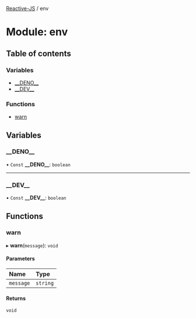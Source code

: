 [Reactive-JS](../README.md) / env

# Module: env

## Table of contents

### Variables

- [\_\_DENO\_\_](env.md#__deno__)
- [\_\_DEV\_\_](env.md#__dev__)

### Functions

- [warn](env.md#warn)

## Variables

### \_\_DENO\_\_

• `Const` **\_\_DENO\_\_**: `boolean`

___

### \_\_DEV\_\_

• `Const` **\_\_DEV\_\_**: `boolean`

## Functions

### warn

▸ **warn**(`message`): `void`

#### Parameters

| Name | Type |
| :------ | :------ |
| `message` | `string` |

#### Returns

`void`
